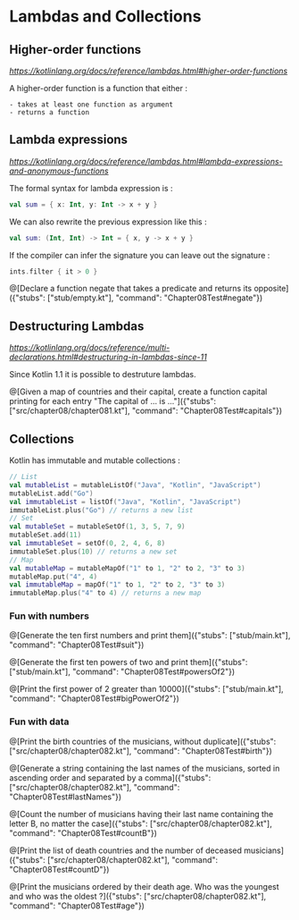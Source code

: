 # Lambdas and Collections

## Higher-order functions

*https://kotlinlang.org/docs/reference/lambdas.html#higher-order-functions*

A higher-order function is a function that either :

    - takes at least one function as argument
    - returns a function

## Lambda expressions

*https://kotlinlang.org/docs/reference/lambdas.html#lambda-expressions-and-anonymous-functions*

The formal syntax for lambda expression is :

```kotlin
val sum = { x: Int, y: Int -> x + y }
```

We can also rewrite the previous expression like this :

```kotlin
val sum: (Int, Int) -> Int = { x, y -> x + y }
```

If the compiler can infer the signature you can leave out the signature :

```kotlin
ints.filter { it > 0 }
```

@[Declare a function negate that takes a predicate and returns its opposite]({"stubs": ["stub/empty.kt"], "command": "Chapter08Test#negate"})

## Destructuring Lambdas

*https://kotlinlang.org/docs/reference/multi-declarations.html#destructuring-in-lambdas-since-11*

Since Kotlin 1.1 it is possible to destruture lambdas.

@[Given a map of countries and their capital, create a function capital printing for each entry "The capital of ... is ..."]({"stubs": ["src/chapter08/chapter081.kt"], "command": "Chapter08Test#capitals"})

## Collections

Kotlin has immutable and mutable collections :

```kotlin
// List
val mutableList = mutableListOf("Java", "Kotlin", "JavaScript")
mutableList.add("Go")
val immutableList = listOf("Java", "Kotlin", "JavaScript")
immutableList.plus("Go") // returns a new list
// Set
val mutableSet = mutableSetOf(1, 3, 5, 7, 9)
mutableSet.add(11)
val immutableSet = setOf(0, 2, 4, 6, 8)
immutableSet.plus(10) // returns a new set
// Map    
val mutableMap = mutableMapOf("1" to 1, "2" to 2, "3" to 3)
mutableMap.put("4", 4)
val immutableMap = mapOf("1" to 1, "2" to 2, "3" to 3)
immutableMap.plus("4" to 4) // returns a new map
```

### Fun with numbers

@[Generate the ten first numbers and print them]({"stubs": ["stub/main.kt"], "command": "Chapter08Test#suit"})

@[Generate the first ten powers of two and print them]({"stubs": ["stub/main.kt"], "command": "Chapter08Test#powersOf2"})

@[Print the first power of 2 greater than 10000]({"stubs": ["stub/main.kt"], "command": "Chapter08Test#bigPowerOf2"})

### Fun with data

@[Print the birth countries of the musicians, without duplicate]({"stubs": ["src/chapter08/chapter082.kt"], "command": "Chapter08Test#birth"})

@[Generate a string containing the last names of the musicians, sorted in ascending order and separated by a comma]({"stubs": ["src/chapter08/chapter082.kt"], "command": "Chapter08Test#lastNames"})

@[Count the number of musicians having their last name containing the letter B, no matter the case]({"stubs": ["src/chapter08/chapter082.kt"], "command": "Chapter08Test#countB"})

@[Print the list of death countries and the number of deceased musicians]({"stubs": ["src/chapter08/chapter082.kt"], "command": "Chapter08Test#countD"})

@[Print the musicians ordered by their death age. Who was the youngest and who was the oldest ?]({"stubs": ["src/chapter08/chapter082.kt"], "command": "Chapter08Test#age"})
